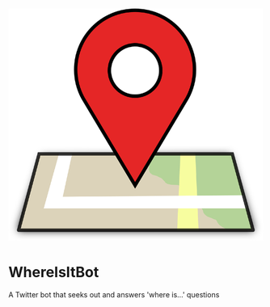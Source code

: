 # ![WhereIsItBot](media/map_pin.png)

# WhereIsItBot
A Twitter bot that seeks out and answers 'where is...' questions

